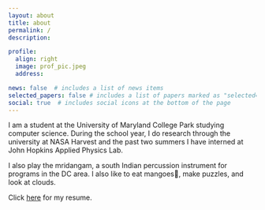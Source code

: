 ```yaml
---
layout: about
title: about
permalink: /
description:

profile:
  align: right
  image: prof_pic.jpeg
  address:

news: false  # includes a list of news items
selected_papers: false # includes a list of papers marked as "selected={true}"
social: true  # includes social icons at the bottom of the page
---
```


I am a student at the University of Maryland College Park studying computer science. During the school year, I do research through the university at NASA Harvest and the past two summers I have interned at John Hopkins Applied Physics Lab.

I also play the mridangam, a south Indian percussion instrument for programs in the DC area. I also like to eat mangoes🥭, make puzzles, and look at clouds.


Click <a href="https://mangomadhava.github.io/madhava.github.io/resumeandreports/"> here</a> for my resume. 

<!-- Write your biography here. Tell the world about yourself. Link to your favorite [subreddit](http://reddit.com){:target="\_blank"}. You can put a picture in, too. The code is already in, just name your picture `prof_pic.jpg` and put it in the `img/` folder. -->

<!-- Put your address / P.O. box / other info right below your picture. You can also disable any these elements by editing `profile` property of the YAML header of your `_pages/about.md`. Edit `_bibliography/papers.bib` and Jekyll will render your [publications page](/al-folio/publications/) automatically. -->

<!-- Link to your social media connections, too. This theme is set up to use [Font Awesome icons](http://fortawesome.github.io/Font-Awesome/){:target="\_blank"} and [Academicons](https://jpswalsh.github.io/academicons/){:target="\_blank"}, like the ones below. Add your Facebook, Twitter, LinkedIn, Google Scholar, or just disable all of them. -->

